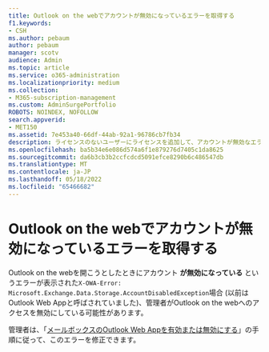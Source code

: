 ```yaml
---
title: Outlook on the webでアカウントが無効になっているエラーを取得する
f1.keywords:
- CSH
ms.author: pebaum
author: pebaum
manager: scotv
audience: Admin
ms.topic: article
ms.service: o365-administration
ms.localizationpriority: medium
ms.collection:
- M365-subscription-management
ms.custom: AdminSurgePortfolio
ROBOTS: NOINDEX, NOFOLLOW
search.appverid:
- MET150
ms.assetid: 7e453a40-66df-44ab-92a1-96786cb7fb34
description: ライセンスのないユーザーにライセンスを追加して、アカウントが無効なエラーを修正する方法について説明します。
ms.openlocfilehash: ba5b34e6e086d574a6f1e879276d7405c1da8625
ms.sourcegitcommit: da6b3cb3b2ccfcdcd5091efce8290b6c486547db
ms.translationtype: MT
ms.contentlocale: ja-JP
ms.lasthandoff: 05/18/2022
ms.locfileid: "65466682"
---
```

# <a name="getting-an-account-disabled-error-in-outlook-on-the-web"></a>Outlook on the webでアカウントが無効になっているエラーを取得する

Outlook on the webを開こうとしたときにアカウント **が無効になっている** というエラーが表示された`X-OWA-Error: Microsoft.Exchange.Data.Storage.AccountDisabledException`場合 (以前はOutlook Web Appと呼ばされていました)、管理者がOutlook on the webへのアクセスを無効にしている可能性があります。

管理者は、「[メールボックスのOutlook Web Appを有効または無効にする](/exchange/recipients-in-exchange-online/manage-user-mailboxes/enable-or-disable-outlook-web-app)」の手順に従って、このエラーを修正できます。
